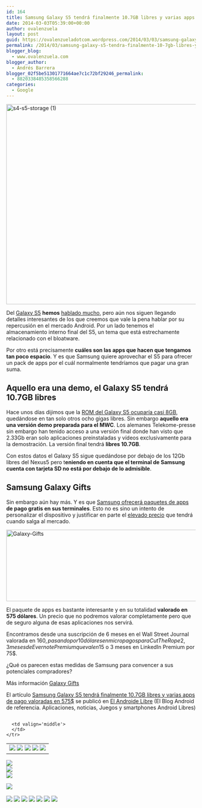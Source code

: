 ```yaml
---
id: 164
title: Samsung Galaxy S5 tendrá finalmente 10.7GB libres y varias apps de pago valoradas en 575$
date: 2014-03-03T05:39:00+00:00
author: ovalenzuela
layout: post
guid: https://ovalenzueladotcom.wordpress.com/2014/03/03/samsung-galaxy-s5-tendra-finalmente-10-7gb-libres-y-varias-apps-de-pago-valoradas-en-575
permalink: /2014/03/samsung-galaxy-s5-tendra-finalmente-10-7gb-libres-y-varias-apps-de-pago-valoradas-en-575.html
blogger_blog:
  - www.ovalenzuela.com
blogger_author:
  - Andrés Barrera
blogger_02f5be51301771664ae7c1c72bf29246_permalink:
  - 8820338485358566288
categories:
  - Google
---
```

[<img class="aligncenter" alt="s4-s5-storage (1)" src="http://www.elandroidelibre.com/wp-content/uploads/2014/03/s4-s5-storage-1.jpg" width="598" height="532" />](http://www.elandroidelibre.com/wp-content/uploads/2014/03/s4-s5-storage-1.jpg)

Del <a href="http://www.elandroidelibre.com/2014/02/samsung-galaxy-s5-the-next-galaxy.html" target="_blank">Galaxy S5</a> **hemos** <a href="http://www.elandroidelibre.com/2014/02/samsung-galaxy-s5-primeras-impresiones-en-video.html" target="_blank">hablado mucho</a>, pero aún nos siguen llegando detalles interesantes de los que creemos que vale la pena hablar por su repercusión en el mercado Android. Por un lado tenemos el almacenamiento interno final del S5, un tema que está estrechamente relacionado con el bloatware.

Por otro está precisamente **cuáles son las apps que hacen que tengamos tan poco espacio**. Y es que Samsung quiere aprovechar el S5 para ofrecer un pack de apps por el cuál normalmente tendríamos que pagar una gran suma.

## Aquello era una demo, el Galaxy S5 tendrá 10.7GB libres

Hace unos días dijimos que la <a href="http://www.elandroidelibre.com/2014/02/la-rom-del-samsung-galaxy-s5-ocupa-casi-8gb.html" target="_blank">ROM del Galaxy S5 ocuparía casi 8GB</a>, quedándose en tan solo otros ocho gigas libres. Sin embargo **aquello era una versión demo preparada para el MWC**. Los alemanes Telekome-presse sin embargo han tenido acceso a una versión final donde han visto que 2.33Gb eran solo aplicaciones preinstaladas y vídeos exclusivamente para la demostración. La versión final tendrá **libres 10.7GB**.

Con estos datos el Galaxy S5 sigue quedándose por debajo de los 12Gb libres del Nexus5 pero t**eniendo en cuenta que el terminal de Samsung cuenta con tarjeta SD no está por debajo de lo admisible**.

## Samsung Galaxy Gifts

Sin embargo aún hay más. Y es que <a href="http://www.elandroidelibre.com/2014/02/samsung-quiere-preinstalar-aplicaciones-de-terceros-dependiendo-de-los-gustos-del-comprador.html" target="_blank">Samsung ofrecerá paquetes de apps</a> **de pago gratis en sus terminales**. Esto no es sino un intento de personalizar el dispositivo y justificar en parte el <a href="http://www.elandroidelibre.com/2014/02/ya-puedes-comprar-el-samsung-galaxy-s5-en-pre-reserva.html" target="_blank">elevado precio</a> que tendrá cuando salga al mercado.

[<img class="aligncenter" alt="Galaxy-Gifts" src="http://www.elandroidelibre.com/wp-content/uploads/2014/03/Galaxy-Gifts-680x190.png" width="680" height="190" />](http://www.elandroidelibre.com/wp-content/uploads/2014/03/Galaxy-Gifts.png)

El paquete de apps es bastante interesante y en su totalidad **valorado en 575 dólares**. Un precio que no podremos valorar completamente pero que de seguro alguna de esas aplicaciones nos servirá.

Encontramos desde una suscripción de 6 meses en el Wall Street Journal valorada en 160$, pasando por 10 dólares en micropagos para Cut The Rope 2, 3 meses de Evernote Premium que valen 15$ o 3 meses en LinkedIn Premium por 75$.

¿Qué os parecen estas medidas de Samsung para convencer a sus potenciales compradores?

Más información <a href="http://www.samsung.com/global/microsite/galaxys5/galaxygifts.html" target="_blank">Galaxy Gifts</a>

El artículo [Samsung Galaxy S5 tendrá finalmente 10.7GB libres y varias apps de pago valoradas en 575$](http://www.elandroidelibre.com/2014/03/samsung-galaxy-s5-tendra-finalmente-10-7gb-libres-y-varias-apps-de-pago-valoradas-en-575.html) se publicó en [El Androide Libre](http://www.elandroidelibre.com) (El Blog Android de referencia. Aplicaciones, noticias, Juegos y smartphones Android Libres)


<img width="1" height="1" src="http://rss.feedsportal.com/c/34005/f/617036/s/37b81037/sc/15/mf.gif" border="0" /> 

<div>
  <table border='0'>
    <tr>
      <td valign='middle'>
        <a href="http://share.feedsportal.com/share/twitter/?u=http%3A%2F%2Fwww.elandroidelibre.com%2F2014%2F03%2Fsamsung-galaxy-s5-tendra-finalmente-10-7gb-libres-y-varias-apps-de-pago-valoradas-en-575.html&t=Samsung+Galaxy+S5+tendr%C3%A1+finalmente+10.7GB+libres+y+varias+apps+de+pago+valoradas+en+575%24" target="_blank"><img src="http://res3.feedsportal.com/social/twitter.png" border="0" /></a> <a href="http://share.feedsportal.com/share/facebook/?u=http%3A%2F%2Fwww.elandroidelibre.com%2F2014%2F03%2Fsamsung-galaxy-s5-tendra-finalmente-10-7gb-libres-y-varias-apps-de-pago-valoradas-en-575.html&t=Samsung+Galaxy+S5+tendr%C3%A1+finalmente+10.7GB+libres+y+varias+apps+de+pago+valoradas+en+575%24" target="_blank"><img src="http://res3.feedsportal.com/social/facebook.png" border="0" /></a> <a href="http://share.feedsportal.com/share/linkedin/?u=http%3A%2F%2Fwww.elandroidelibre.com%2F2014%2F03%2Fsamsung-galaxy-s5-tendra-finalmente-10-7gb-libres-y-varias-apps-de-pago-valoradas-en-575.html&t=Samsung+Galaxy+S5+tendr%C3%A1+finalmente+10.7GB+libres+y+varias+apps+de+pago+valoradas+en+575%24" target="_blank"><img src="http://res3.feedsportal.com/social/linkedin.png" border="0" /></a> <a href="http://share.feedsportal.com/share/gplus/?u=http%3A%2F%2Fwww.elandroidelibre.com%2F2014%2F03%2Fsamsung-galaxy-s5-tendra-finalmente-10-7gb-libres-y-varias-apps-de-pago-valoradas-en-575.html&t=Samsung+Galaxy+S5+tendr%C3%A1+finalmente+10.7GB+libres+y+varias+apps+de+pago+valoradas+en+575%24" target="_blank"><img src="http://res3.feedsportal.com/social/googleplus.png" border="0" /></a> <a href="http://share.feedsportal.com/share/email/?u=http%3A%2F%2Fwww.elandroidelibre.com%2F2014%2F03%2Fsamsung-galaxy-s5-tendra-finalmente-10-7gb-libres-y-varias-apps-de-pago-valoradas-en-575.html&t=Samsung+Galaxy+S5+tendr%C3%A1+finalmente+10.7GB+libres+y+varias+apps+de+pago+valoradas+en+575%24" target="_blank"><img src="http://res3.feedsportal.com/social/email.png" border="0" /></a>
      </td>
      
      <td valign='middle'>
      </td>
    </tr>
  </table>
</div>

[<img src="http://da.feedsportal.com/r/186531168680/u/49/f/617036/c/34005/s/37b81037/sc/15/rc/1/rc.img" border="0" />](http://da.feedsportal.com/r/186531168680/u/49/f/617036/c/34005/s/37b81037/sc/15/rc/1/rc.htm)  
[<img src="http://da.feedsportal.com/r/186531168680/u/49/f/617036/c/34005/s/37b81037/sc/15/rc/2/rc.img" border="0" />](http://da.feedsportal.com/r/186531168680/u/49/f/617036/c/34005/s/37b81037/sc/15/rc/2/rc.htm)  
[<img src="http://da.feedsportal.com/r/186531168680/u/49/f/617036/c/34005/s/37b81037/sc/15/rc/3/rc.img" border="0" />](http://da.feedsportal.com/r/186531168680/u/49/f/617036/c/34005/s/37b81037/sc/15/rc/3/rc.htm)

[<img src="http://da.feedsportal.com/r/186531168680/u/49/f/617036/c/34005/s/37b81037/a2.img" border="0" />](http://da.feedsportal.com/r/186531168680/u/49/f/617036/c/34005/s/37b81037/a2.htm)
<img width="1" height="1" src="http://pi.feedsportal.com/r/186531168680/u/49/f/617036/c/34005/s/37b81037/a2t.img" border="0" /> 

<div>
  <a href="http://feeds.feedburner.com/~ff/elandroidelibre?a=MfPISVrmitE:GJ0UgD7GHvo:ecdYMiMMAMM"><img src="http://feeds.feedburner.com/~ff/elandroidelibre?d=ecdYMiMMAMM" border="0" /></a> <a href="http://feeds.feedburner.com/~ff/elandroidelibre?a=MfPISVrmitE:GJ0UgD7GHvo:V_sGLiPBpWU"><img src="http://feeds.feedburner.com/~ff/elandroidelibre?i=MfPISVrmitE:GJ0UgD7GHvo:V_sGLiPBpWU" border="0" /></a> <a href="http://feeds.feedburner.com/~ff/elandroidelibre?a=MfPISVrmitE:GJ0UgD7GHvo:7Q72WNTAKBA"><img src="http://feeds.feedburner.com/~ff/elandroidelibre?d=7Q72WNTAKBA" border="0" /></a> <a href="http://feeds.feedburner.com/~ff/elandroidelibre?a=MfPISVrmitE:GJ0UgD7GHvo:dnMXMwOfBR0"><img src="http://feeds.feedburner.com/~ff/elandroidelibre?d=dnMXMwOfBR0" border="0" /></a> <a href="http://feeds.feedburner.com/~ff/elandroidelibre?a=MfPISVrmitE:GJ0UgD7GHvo:yIl2AUoC8zA"><img src="http://feeds.feedburner.com/~ff/elandroidelibre?d=yIl2AUoC8zA" border="0" /></a> <a href="http://feeds.feedburner.com/~ff/elandroidelibre?a=MfPISVrmitE:GJ0UgD7GHvo:qj6IDK7rITs"><img src="http://feeds.feedburner.com/~ff/elandroidelibre?d=qj6IDK7rITs" border="0" /></a> <a href="http://feeds.feedburner.com/~ff/elandroidelibre?a=MfPISVrmitE:GJ0UgD7GHvo:I9og5sOYxJI"><img src="http://feeds.feedburner.com/~ff/elandroidelibre?d=I9og5sOYxJI" border="0" /></a>
</div>

<img src="http://feeds.feedburner.com/~r/elandroidelibre/~4/MfPISVrmitE" height="1" width="1" />